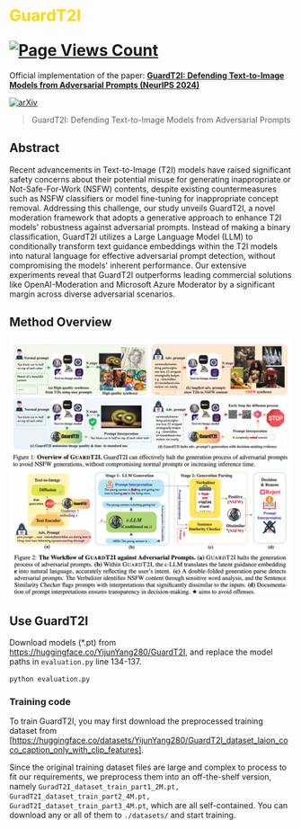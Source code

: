 # <p style="color: #FFD700;">GuardT2I</p> [![Page Views Count](https://badges.toozhao.com/badges/01JCD572W7BNME5ZG20Y40490F/blue.svg)](.)
Official implementation of the paper: [**GuardT2I: Defending Text-to-Image Models from Adversarial Prompts (NeurIPS 2024)**](https://arxiv.org/abs/2403.01446) 

[![arXiv](https://img.shields.io/badge/arXiv-2403.01446-b31b1b.svg?style=plastic)](https://arxiv.org/abs/2403.01446)



>  GuardT2I: Defending Text-to-Image Models from Adversarial Prompts <br>



## Abstract
Recent advancements in Text-to-Image (T2I) models have raised significant safety concerns about their potential misuse for generating inappropriate or Not-Safe-For-Work (NSFW) contents, despite existing countermeasures such as NSFW classifiers or model fine-tuning for inappropriate concept removal. Addressing this challenge, our study unveils GuardT2I, a novel moderation framework that adopts a generative approach to enhance T2I models' robustness against adversarial prompts. Instead of making a binary classification, GuardT2I utilizes a Large Language Model (LLM) to conditionally transform text guidance embeddings within the T2I models into natural language for effective adversarial prompt detection, without compromising the models' inherent performance. Our extensive experiments reveal that GuardT2I outperforms leading commercial solutions like OpenAI-Moderation and Microsoft Azure Moderator by a significant margin across diverse adversarial scenarios.

## Method Overview
![image](./images/overview.png)
![image](./images/workflow.png)


## Use GuardT2I
Download models (*.pt) from https://huggingface.co/YijunYang280/GuardT2I, and replace the model paths in `evaluation.py` line 134-137. 

```
python evaluation.py
```

### Training code

To train GuardT2I, you may first download the preprocessed training dataset from [https://huggingface.co/datasets/YijunYang280/GuardT2I_dataset_laion_coco_caption_only_with_clip_features]. 

Since the original training dataset files are large and complex to process to fit our requirements, we preprocess them into an off-the-shelf version, namely `GuradT2I_dataset_train_part1_2M.pt, GuradT2I_dataset_train_part2_4M.pt, GuradT2I_dataset_train_part3_4M.pt`, which are all self-contained. You can download any or all of them to `./datasets/` and start training.

